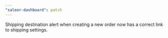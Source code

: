 ```yaml
---
"saleor-dashboard": patch
---
```


Shipping destination alert when creating a new order now has a correct link to shipping settings.
